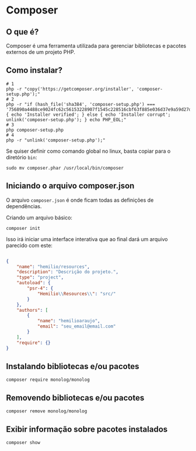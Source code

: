 # Composer

## O que é?

Composer é uma ferramenta utilizada para gerenciar bibliotecas e pacotes externos
de um projeto PHP.

## Como instalar?

```shell
# 1
php -r "copy('https://getcomposer.org/installer', 'composer-setup.php');"
# 2
php -r "if (hash_file('sha384', 'composer-setup.php') === '756890a4488ce9024fc62c56153228907f1545c228516cbf63f885e036d37e9a59d27d63f46af1d4d07ee0f76181c7d3') { echo 'Installer verified'; } else { echo 'Installer corrupt'; unlink('composer-setup.php'); } echo PHP_EOL;"
# 3
php composer-setup.php
# 4
php -r "unlink('composer-setup.php');"
```

Se quiser definir como comando global no linux, basta copiar para o diretório `bin`:

```shell
sudo mv composer.phar /usr/local/bin/composer
```

## Iniciando o arquivo composer.json

O arquivo `composer.json` é onde ficam todas as definições de dependências.

Criando um arquivo básico:

```shell
composer init
```

Isso irá iniciar uma interface interativa que ao final dará um arquivo parecido com este:

```json

{
    "name": "hemilio/resources",
    "description": "Descrição do projeto.",
    "type": "project",
    "autoload": {
        "psr-4": {
            "Hemilio\\Resources\\": "src/"
        }
    },
    "authors": [
        {
            "name": "hemilioaraujo",
            "email": "seu_email@email.com"
        }
    ],
    "require": {}
}
```

## Instalando bibliotecas e/ou pacotes

```shell
composer require monolog/monolog
```

## Removendo bibliotecas e/ou pacotes

```shell
composer remove monolog/monolog
```

## Exibir informação sobre pacotes instalados
```shell
composer show
```

